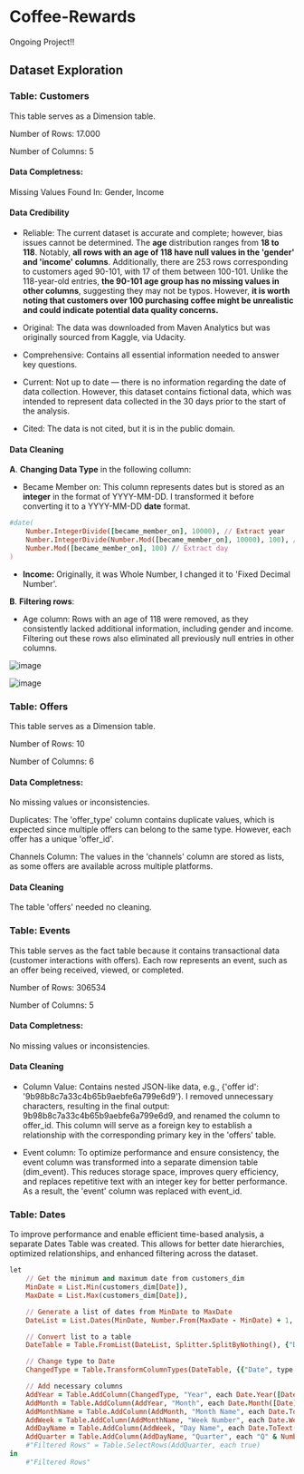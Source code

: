 # Coffee-Rewards

Ongoing Project!!



## Dataset Exploration

### Table: Customers 

This table serves as a Dimension table. 

Number of Rows: 17.000

Number of Columns: 5

####  Data Completness:

Missing Values Found In: Gender, Income 


#### Data Credibility

- Reliable:  The current dataset is accurate and complete; however, bias issues cannot be determined. The **age** distribution ranges from **18 to 118**. Notably, **all rows with an age of 118 have null values in the 'gender' and 'income' columns**. Additionally, there are 253 rows corresponding to customers aged 90-101, with 17 of them between 100-101. Unlike the 118-year-old entries, **the 90-101 age group has no missing values in other columns**, suggesting they may not be typos. However, **it is worth noting that customers over 100 purchasing coffee might be unrealistic and could indicate potential data quality concerns.**

- Original: The data was downloaded from Maven Analytics but was originally sourced from Kaggle, via Udacity.

- Comprehensive: Contains all essential information needed to answer key questions.

- Current: Not up to date — there is no information regarding the date of data collection. However, this dataset contains fictional data, which was intended to represent data collected in the 30 days prior to the start of the analysis.

- Cited: The data is not cited, but it is in the public domain.

#### Data Cleaning 

**A**. **Changing Data Type** in the following collumn: 

- Became Member on: This column represents dates but is stored as an **integer** in the format of YYYY-MM-DD. I transformed it before converting it to a  YYYY-MM-DD **date** format. 

```ruby
#date(
    Number.IntegerDivide([became_member_on], 10000), // Extract year
    Number.IntegerDivide(Number.Mod([became_member_on], 10000), 100), // Extract month
    Number.Mod([became_member_on], 100) // Extract day
)
```

- **Income:** Originally, it was Whole Number, I changed it to 'Fixed Decimal Number'.
  
**B**. **Filtering rows**: 

- Age column: Rows with an age of 118 were removed, as they consistently lacked additional information, including gender and income. Filtering out these rows also eliminated all previously null entries in other columns. 

![image](https://github.com/user-attachments/assets/1fb84450-eb25-4396-81b4-7aecfbe7a250)


![image](https://github.com/user-attachments/assets/f8dcb289-e119-4ef5-850b-8a663c4b3bce)


### Table: Offers

This table serves as a Dimension table. 

Number of Rows: 10

Number of Columns: 6

####  Data Completness:

No missing values or inconsistencies. 

Duplicates:  The 'offer_type' column contains duplicate values, which is expected since multiple offers can belong to the same type. However, each offer has a unique 'offer_id'.

Channels Column: The values in the 'channels' column are stored as lists, as some offers are available across multiple platforms.

#### Data Cleaning 

The table 'offers' needed no cleaning. 


### Table: Events 

This table serves as the fact table because it contains transactional data (customer interactions with offers). Each row represents an event, such as an offer being received, viewed, or completed.

Number of Rows: 306534

Number of Columns: 5

####  Data Completness:

No missing values or inconsistencies. 

#### Data Cleaning 

- Column Value: Contains nested JSON-like data, e.g., {'offer id': '9b98b8c7a33c4b65b9aebfe6a799e6d9'}. I removed unnecessary characters, resulting in the final output: 9b98b8c7a33c4b65b9aebfe6a799e6d9, and renamed the column to offer_id. This column will serve as a foreign key to establish a relationship with the corresponding primary key in the 'offers' table.

- Event column: To optimize performance and ensure consistency, the event column was transformed into a separate dimension table (dim_event). This reduces storage space, improves query efficiency, and replaces repetitive text with an integer key for better performance. As a result, the 'event' column was replaced with event_id.


### Table: Dates 

To improve performance and enable efficient time-based analysis, a separate Dates Table was created. This allows for better date hierarchies, optimized relationships, and enhanced filtering across the dataset.

```ruby
let
    // Get the minimum and maximum date from customers_dim
    MinDate = List.Min(customers_dim[Date]),
    MaxDate = List.Max(customers_dim[Date]),

    // Generate a list of dates from MinDate to MaxDate
    DateList = List.Dates(MinDate, Number.From(MaxDate - MinDate) + 1, #duration(1,0,0,0)),

    // Convert list to a table
    DateTable = Table.FromList(DateList, Splitter.SplitByNothing(), {"Date"}),

    // Change type to Date
    ChangedType = Table.TransformColumnTypes(DateTable, {{"Date", type date}}),

    // Add necessary columns
    AddYear = Table.AddColumn(ChangedType, "Year", each Date.Year([Date]), Int64.Type),
    AddMonth = Table.AddColumn(AddYear, "Month", each Date.Month([Date]), Int64.Type),
    AddMonthName = Table.AddColumn(AddMonth, "Month Name", each Date.ToText([Date], "MMM"), type text),
    AddWeek = Table.AddColumn(AddMonthName, "Week Number", each Date.WeekOfYear([Date]), Int64.Type),
    AddDayName = Table.AddColumn(AddWeek, "Day Name", each Date.ToText([Date], "ddd"), type text),
    AddQuarter = Table.AddColumn(AddDayName, "Quarter", each "Q" & Number.ToText(Date.QuarterOfYear([Date])), type text),
    #"Filtered Rows" = Table.SelectRows(AddQuarter, each true)
in
    #"Filtered Rows"
```

